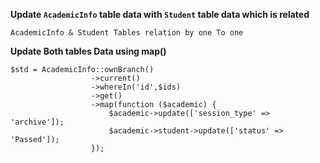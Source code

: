 __Update ```AcademicInfo``` table data with ```Student``` table data which is related__
```
AcademicInfo & Student Tables relation by one To one
```
__Update Both tables Data using map()__
```
$std = AcademicInfo::ownBranch()
                  ->current()
                  ->whereIn('id',$ids)
                  ->get()
                  ->map(function ($academic) {
                      $academic->update(['session_type' => 'archive']);
                      $academic->student->update(['status' => 'Passed']);
                  });
```

